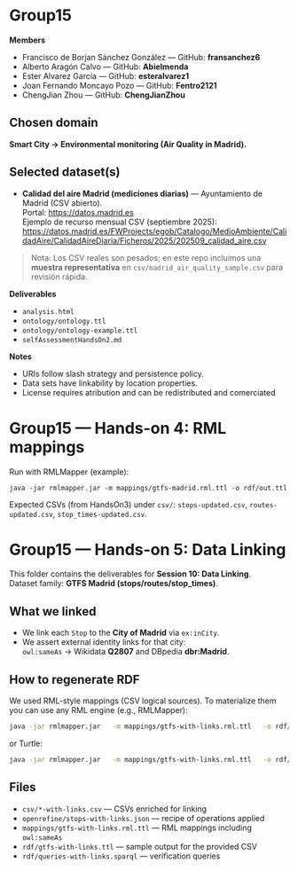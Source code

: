 # Group15

**Members**  
- Francisco de Borjan Sánchez González — GitHub: **fransanchez6**
- Alberto Aragón Calvo — GitHub: **Abielmenda** 
- Ester Alvarez García — GitHub: **esteralvarez1**
- Joan Fernando Moncayo Pozo — GitHub: **Fentro2121**
- ChengJian Zhou — GitHub: **ChengJianZhou**

## Chosen domain
**Smart City → Environmental monitoring (Air Quality in Madrid).**

## Selected dataset(s)
- **Calidad del aire Madrid (mediciones diarias)** — Ayuntamiento de Madrid (CSV abierto).  
  Portal: https://datos.madrid.es  
  Ejemplo de recurso mensual CSV (septiembre 2025):  
  https://datos.madrid.es/FWProjects/egob/Catalogo/MedioAmbiente/CalidadAire/CalidadAireDiaria/Ficheros/2025/202509_calidad_aire.csv

> Nota: Los CSV reales son pesados; en este repo incluimos una **muestra representativa** en `csv/madrid_air_quality_sample.csv` para revisión rápida.

**Deliverables**
- `analysis.html`
- `ontology/ontology.ttl`
- `ontology/ontology-example.ttl`
- `selfAssessmentHandsOn2.md`

**Notes**
- URIs follow slash strategy and persistence policy.
- Data sets have linkability by location properties.
- License requires atribution and can be redistributed and comerciated

# Group15 — Hands-on 4: RML mappings

Run with RMLMapper (example):
```
java -jar rmlmapper.jar -m mappings/gtfs-madrid.rml.ttl -o rdf/out.ttl
```
Expected CSVs (from HandsOn3) under `csv/`: `stops-updated.csv`, `routes-updated.csv`, `stop_times-updated.csv`.

# Group15 — Hands-on 5: Data Linking

This folder contains the deliverables for **Session 10: Data Linking**.  
Dataset family: **GTFS Madrid (stops/routes/stop_times)**.

## What we linked
- We link each `Stop` to the **City of Madrid** via `ex:inCity`.
- We assert external identity links for that city:  
  `owl:sameAs` → Wikidata **Q2807** and DBpedia **dbr:Madrid**.

## How to regenerate RDF
We used RML-style mappings (CSV logical sources). To materialize them you can use any RML engine (e.g., RMLMapper):

```bash
java -jar rmlmapper.jar   -m mappings/gtfs-with-links.rml.ttl   -o rdf/out.nt -s ntriples
```

or Turtle:

```bash
java -jar rmlmapper.jar   -m mappings/gtfs-with-links.rml.ttl   -o rdf/out.ttl -s turtle
```

## Files
- `csv/*-with-links.csv` — CSVs enriched for linking
- `openrefine/stops-with-links.json` — recipe of operations applied
- `mappings/gtfs-with-links.rml.ttl` — RML mappings including `owl:sameAs`
- `rdf/gtfs-with-links.ttl` — sample output for the provided CSV
- `rdf/queries-with-links.sparql` — verification queries

